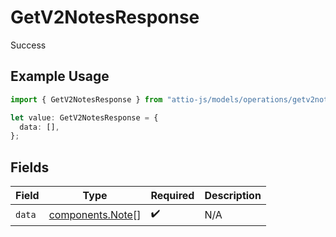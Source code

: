 # GetV2NotesResponse

Success

## Example Usage

```typescript
import { GetV2NotesResponse } from "attio-js/models/operations/getv2notes.js";

let value: GetV2NotesResponse = {
  data: [],
};
```

## Fields

| Field                                                | Type                                                 | Required                                             | Description                                          |
| ---------------------------------------------------- | ---------------------------------------------------- | ---------------------------------------------------- | ---------------------------------------------------- |
| `data`                                               | [components.Note](../../models/components/note.md)[] | :heavy_check_mark:                                   | N/A                                                  |